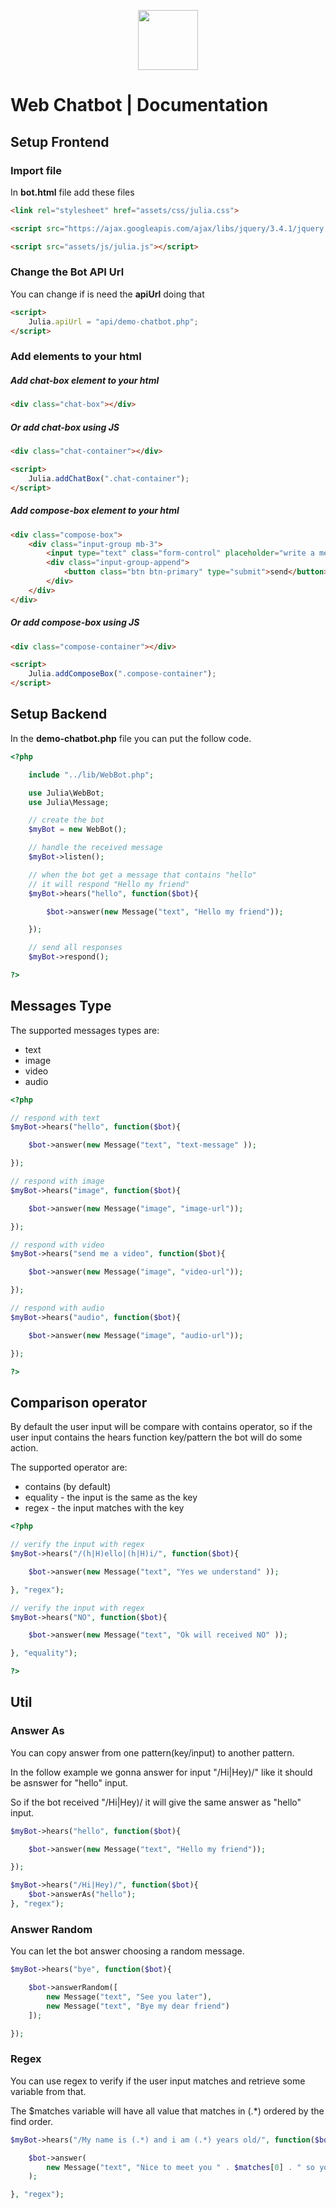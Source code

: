 <p align="center">
	<img src="https://res.cloudinary.com/lilaslab/image/upload/v1588374493/logo_hjvwvb.png" height="96">
</p>

# Web Chatbot | Documentation

## Setup Frontend

### Import file
In **bot.html** file add these files

```html
<link rel="stylesheet" href="assets/css/julia.css">
```
```html
<script src="https://ajax.googleapis.com/ajax/libs/jquery/3.4.1/jquery.min.js"></script>
```
```html
<script src="assets/js/julia.js"></script>
```

### Change the Bot API Url
You can change if is need the **apiUrl** doing that

```html
<script>
	Julia.apiUrl = "api/demo-chatbot.php";
</script>
```

### Add elements to your html

##### Add chat-box element to your html

```html
<div class="chat-box"></div>
```

##### Or add chat-box using JS

```html
<div class="chat-container"></div>
```

```html
<script>
	Julia.addChatBox(".chat-container");
</script>
```

##### Add compose-box element to your html
```html
<div class="compose-box">
	<div class="input-group mb-3">
		<input type="text" class="form-control" placeholder="write a message...">
		<div class="input-group-append">
			<button class="btn btn-primary" type="submit">send</button>
		</div>
	</div>
</div>
```

##### Or add compose-box using JS
```html
<div class="compose-container"></div>
```

```html
<script>
	Julia.addComposeBox(".compose-container");
</script>
```

## Setup Backend
In the **demo-chatbot.php** file you can put the follow code.

```php
<?php

	include "../lib/WebBot.php";

	use Julia\WebBot;
	use Julia\Message;

	// create the bot
	$myBot = new WebBot();

	// handle the received message
	$myBot->listen();

	// when the bot get a message that contains "hello"
	// it will respond "Hello my friend"
	$myBot->hears("hello", function($bot){

		$bot->answer(new Message("text", "Hello my friend"));

	});

	// send all responses
	$myBot->respond();

?>
```

## Messages Type
The supported messages types are:
- text
- image
- video
- audio

```php
<?php

// respond with text
$myBot->hears("hello", function($bot){

	$bot->answer(new Message("text", "text-message" ));

});

// respond with image
$myBot->hears("image", function($bot){

	$bot->answer(new Message("image", "image-url"));

});

// respond with video
$myBot->hears("send me a video", function($bot){

	$bot->answer(new Message("image", "video-url"));

});

// respond with audio
$myBot->hears("audio", function($bot){

	$bot->answer(new Message("image", "audio-url"));

});

?>
```

## Comparison operator
By default the user input will be compare
with contains operator, so if the user input contains
the hears function key/pattern the bot will do some action.

The supported operator are:
- contains (by default)
- equality - the input is the same as the key
- regex - the input matches with the key

```php
<?php

// verify the input with regex
$myBot->hears("/(h|H)ello|(h|H)i/", function($bot){

	$bot->answer(new Message("text", "Yes we understand" ));

}, "regex");

// verify the input with regex
$myBot->hears("NO", function($bot){

	$bot->answer(new Message("text", "Ok will received NO" ));

}, "equality");

?>
```

## Util

### Answer As
You can copy answer from one pattern(key/input) to another pattern.

In the follow example we gonna answer for input "/Hi|Hey)/" like
it should be asnswer for "hello" input.

So if the bot received "/Hi|Hey)/ it will give the same answer
as "hello" input.

```php
$myBot->hears("hello", function($bot){

	$bot->answer(new Message("text", "Hello my friend"));

});

$myBot->hears("/Hi|Hey)/", function($bot){
	$bot->answerAs("hello");
}, "regex");

```

### Answer Random
You can let the bot answer choosing a random message.

```php
$myBot->hears("bye", function($bot){

	$bot->answerRandom([
		new Message("text", "See you later"),
		new Message("text", "Bye my dear friend")
	]);

});
```

### Regex
You can use regex to verify if the user
input matches and retrieve some variable from that.

The $matches variable will have all value that matches in (.*)
ordered by the find order.

```php
$myBot->hears("/My name is (.*) and i am (.*) years old/", function($bot, $matches){

	$bot->answer(
		new Message("text", "Nice to meet you " . $matches[0] . " so you have " . $matches[1] )
	);

}, "regex");
```